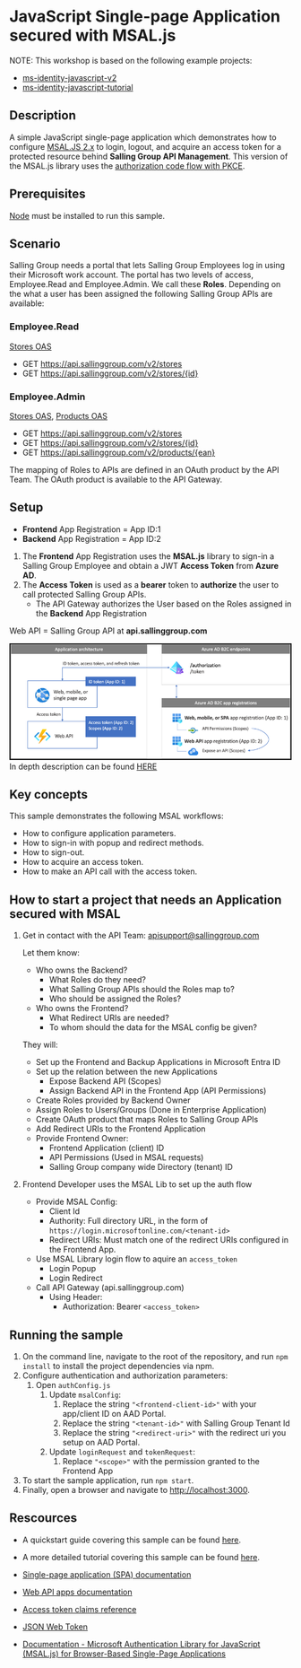 # JavaScript Single-page Application secured with MSAL.js

NOTE: This workshop is based on the following example projects:
* [ms-identity-javascript-v2](https://github.com/Azure-Samples/ms-identity-javascript-v2)
* [ms-identity-javascript-tutorial](https://github.com/Azure-Samples/ms-identity-javascript-tutorial/tree/main/3-Authorization-II/1-call-api)


## Description
A simple JavaScript single-page application which demonstrates how to configure [MSAL.JS 2.x](https://www.npmjs.com/package/@azure/msal-browser) to login, logout, and acquire an access token for a protected resource behind **Salling Group API Management**. This version of the MSAL.js library uses the [authorization code flow with PKCE](https://docs.microsoft.com/azure/active-directory/develop/v2-oauth2-auth-code-flow).
## Prerequisites

[Node](https://nodejs.org/en/) must be installed to run this sample.
## Scenario
Salling Group needs a portal that lets Salling Group Employees log in using their Microsoft work account. The portal has two levels of access, Employee.Read and Employee.Admin. We call these **Roles**. Depending on the what a user has been assigned the following Salling Group APIs are available:

### Employee.Read
[Stores OAS](https://oas-internal-website.goodest.cloud/#/Stores)

* GET https://api.sallinggroup.com/v2/stores
* GET https://api.sallinggroup.com/v2/stores/{id}
### Employee.Admin
[Stores OAS](https://oas-internal-website.goodest.cloud/#/Stores),
[Products OAS](https://oas-internal-website.goodest.cloud/#/Products/get-products-ean)

* GET https://api.sallinggroup.com/v2/stores
* GET https://api.sallinggroup.com/v2/stores/{id}
* GET https://api.sallinggroup.com/v2/products/{ean}

The mapping of Roles to APIs are defined in an OAuth product by the API Team. The OAuth product is available to the API Gateway.
## Setup
   * **Frontend** App Registration = App ID:1
   * **Backend** App Registration = App ID:2

1. The **Frontend** App Registration uses the **MSAL.js** library to sign-in a Salling Group Employee and obtain a JWT **Access Token** from **Azure AD**.
1. The **Access Token** is used as a **bearer** token to **authorize** the user to call protected Salling Group APIs.
   * The API Gateway authorizes the User based on the Roles assigned in the **Backend** App Registration

Web API = Salling Group API at **api.sallinggroup.com**

![Overview of Architecture](./readme-files/architecture.png)
In depth description can be found [HERE](https://learn.microsoft.com/en-us/azure/active-directory-b2c/configure-authentication-in-sample-node-web-app-with-api)
## Key concepts

This sample demonstrates the following MSAL workflows:

* How to configure application parameters.
* How to sign-in with popup and redirect methods.
* How to sign-out.
* How to acquire an access token.
* How to make an API call with the access token.

## How to start a project that needs an Application secured with MSAL

1. Get in contact with the API Team: apisupport@sallinggroup.com
   
   Let them know:
      * Who owns the Backend? 
         * What Roles do they need?
         * What Salling Group APIs should the Roles map to?
         * Who should be assigned the Roles?
      * Who owns the Frontend?
         * What Redirect URIs are needed?
         * To whom should the data for the MSAL config be given?

   They will:
      * Set up the Frontend and Backup Applications in Microsoft Entra ID
      * Set up the relation between the new Applications
         * Expose Backend API (Scopes)
         * Assign Backend API in the Frontend App (API Permissions) 
      * Create Roles provided by Backend Owner
      * Assign  Roles to Users/Groups (Done in Enterprise Application)
      * Create OAuth product that maps Roles to Salling Group APIs
      * Add Redirect URIs to the Frontend Application
      * Provide Frontend Owner:
         * Frontend Application (client) ID
         * API Permissions (Used in MSAL requests)
         * Salling Group company wide Directory (tenant) ID
2. Frontend Developer uses the MSAL Lib to set up the auth flow
   * Provide MSAL Config:
      * Client Id
      * Authority: Full directory URL, in the form of `https://login.microsoftonline.com/<tenant-id>`
      * Redirect URIs: Must match one of the redirect URIs configured in the Frontend App.
   * Use MSAL Library login flow to aquire an `access_token`
      * Login Popup
      * Login Redirect
   * Call API Gateway (api.sallinggroup.com)
      * Using Header:
         * Authorization: Bearer `<access_token>`

## Running the sample
1. On the command line, navigate to the root of the repository, and run `npm install` to install the project dependencies via npm. 
2. Configure authentication and authorization parameters:
   1. Open `authConfig.js`
      1. Update `msalConfig`:
         1. Replace the string `"<frontend-client-id>"` with your app/client ID on AAD Portal.
         2. Replace the string `"<tenant-id>"` with Salling Group Tenant Id
         3. Replace the string `"<redirect-uri>"` with the redirect uri you setup on AAD Portal.
      2. Update `loginRequest` and `tokenRequest`:
         1. Replace `"<scope>"` with the permission granted to the Frontend App
3. To start the sample application, run `npm start`.
4. Finally, open a browser and navigate to [http://localhost:3000](http://localhost:3000).

## Rescources

* A quickstart guide covering this sample can be found [here](https://docs.microsoft.com/azure/active-directory/develop/quickstart-v2-javascript-auth-code).

* A more detailed tutorial covering this sample can be found [here](https://docs.microsoft.com/azure/active-directory/develop/tutorial-v2-javascript-auth-code).

* [Single-page application (SPA) documentation](https://learn.microsoft.com/en-us/azure/active-directory/develop/index-spa)

* [Web API apps documentation](https://learn.microsoft.com/en-us/azure/active-directory-b2c/index-web-api)

* [Access token claims reference](https://learn.microsoft.com/en-us/azure/active-directory/develop/access-token-claims-reference)

* [JSON Web Token](https://en.wikipedia.org/wiki/JSON_Web_Token)

* [Documentation - Microsoft Authentication Library for JavaScript (MSAL.js) for Browser-Based Single-Page Applications](https://azuread.github.io/microsoft-authentication-library-for-js/ref/modules/_azure_msal_browser.html)